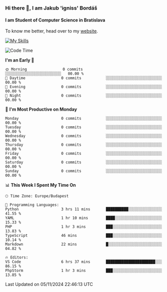 ### Hi there 👋, I am Jakub 'igniss' Bordáš

#### I am Student of Computer Science in Bratislava
To know me better, head over to my [website](https://bordas.sk).

[![My Skills](https://skillicons.dev/icons?i=js,html,css,figma,svelte,java,kotlin,python,postgresql,typescript,nest,nodejs)](https://bordas.sk)


<!--START_SECTION:waka-->
![Code Time](http://img.shields.io/badge/Code%20Time-1%2C562%20hrs%2038%20mins-blue)

**I'm an Early 🐤** 

```text
🌞 Morning                0 commits           ░░░░░░░░░░░░░░░░░░░░░░░░░   00.00 % 
🌆 Daytime                0 commits           ░░░░░░░░░░░░░░░░░░░░░░░░░   00.00 % 
🌃 Evening                0 commits           ░░░░░░░░░░░░░░░░░░░░░░░░░   00.00 % 
🌙 Night                  0 commits           ░░░░░░░░░░░░░░░░░░░░░░░░░   00.00 % 
```
📅 **I'm Most Productive on Monday** 

```text
Monday                   0 commits           ░░░░░░░░░░░░░░░░░░░░░░░░░   00.00 % 
Tuesday                  0 commits           ░░░░░░░░░░░░░░░░░░░░░░░░░   00.00 % 
Wednesday                0 commits           ░░░░░░░░░░░░░░░░░░░░░░░░░   00.00 % 
Thursday                 0 commits           ░░░░░░░░░░░░░░░░░░░░░░░░░   00.00 % 
Friday                   0 commits           ░░░░░░░░░░░░░░░░░░░░░░░░░   00.00 % 
Saturday                 0 commits           ░░░░░░░░░░░░░░░░░░░░░░░░░   00.00 % 
Sunday                   0 commits           ░░░░░░░░░░░░░░░░░░░░░░░░░   00.00 % 
```


📊 **This Week I Spent My Time On** 

```text
🕑︎ Time Zone: Europe/Budapest

💬 Programming Languages: 
Python                   3 hrs 11 mins       ██████████░░░░░░░░░░░░░░░   41.55 % 
YAML                     1 hr 10 mins        ████░░░░░░░░░░░░░░░░░░░░░   15.33 % 
PHP                      1 hr 3 mins         ███░░░░░░░░░░░░░░░░░░░░░░   13.83 % 
TypeScript               46 mins             ███░░░░░░░░░░░░░░░░░░░░░░   10.14 % 
Markdown                 22 mins             █░░░░░░░░░░░░░░░░░░░░░░░░   04.82 % 

🔥 Editors: 
VS Code                  6 hrs 37 mins       ██████████████████████░░░   86.15 % 
PhpStorm                 1 hr 3 mins         ███░░░░░░░░░░░░░░░░░░░░░░   13.85 % 
```


 Last Updated on 05/11/2024 22:46:13 UTC
<!--END_SECTION:waka-->

